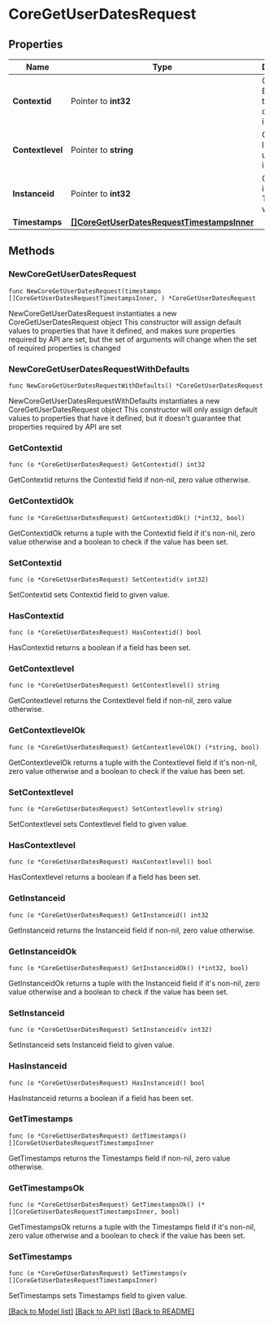 # CoreGetUserDatesRequest

## Properties

Name | Type | Description | Notes
------------ | ------------- | ------------- | -------------
**Contextid** | Pointer to **int32** | Context ID. Either use this value, or level and instanceid. | [optional] [default to 0]
**Contextlevel** | Pointer to **string** | Context level. To be used with instanceid. | [optional] [default to ""]
**Instanceid** | Pointer to **int32** | Context instance ID. To be used with level | [optional] [default to 0]
**Timestamps** | [**[]CoreGetUserDatesRequestTimestampsInner**](CoreGetUserDatesRequestTimestampsInner.md) |  | 

## Methods

### NewCoreGetUserDatesRequest

`func NewCoreGetUserDatesRequest(timestamps []CoreGetUserDatesRequestTimestampsInner, ) *CoreGetUserDatesRequest`

NewCoreGetUserDatesRequest instantiates a new CoreGetUserDatesRequest object
This constructor will assign default values to properties that have it defined,
and makes sure properties required by API are set, but the set of arguments
will change when the set of required properties is changed

### NewCoreGetUserDatesRequestWithDefaults

`func NewCoreGetUserDatesRequestWithDefaults() *CoreGetUserDatesRequest`

NewCoreGetUserDatesRequestWithDefaults instantiates a new CoreGetUserDatesRequest object
This constructor will only assign default values to properties that have it defined,
but it doesn't guarantee that properties required by API are set

### GetContextid

`func (o *CoreGetUserDatesRequest) GetContextid() int32`

GetContextid returns the Contextid field if non-nil, zero value otherwise.

### GetContextidOk

`func (o *CoreGetUserDatesRequest) GetContextidOk() (*int32, bool)`

GetContextidOk returns a tuple with the Contextid field if it's non-nil, zero value otherwise
and a boolean to check if the value has been set.

### SetContextid

`func (o *CoreGetUserDatesRequest) SetContextid(v int32)`

SetContextid sets Contextid field to given value.

### HasContextid

`func (o *CoreGetUserDatesRequest) HasContextid() bool`

HasContextid returns a boolean if a field has been set.

### GetContextlevel

`func (o *CoreGetUserDatesRequest) GetContextlevel() string`

GetContextlevel returns the Contextlevel field if non-nil, zero value otherwise.

### GetContextlevelOk

`func (o *CoreGetUserDatesRequest) GetContextlevelOk() (*string, bool)`

GetContextlevelOk returns a tuple with the Contextlevel field if it's non-nil, zero value otherwise
and a boolean to check if the value has been set.

### SetContextlevel

`func (o *CoreGetUserDatesRequest) SetContextlevel(v string)`

SetContextlevel sets Contextlevel field to given value.

### HasContextlevel

`func (o *CoreGetUserDatesRequest) HasContextlevel() bool`

HasContextlevel returns a boolean if a field has been set.

### GetInstanceid

`func (o *CoreGetUserDatesRequest) GetInstanceid() int32`

GetInstanceid returns the Instanceid field if non-nil, zero value otherwise.

### GetInstanceidOk

`func (o *CoreGetUserDatesRequest) GetInstanceidOk() (*int32, bool)`

GetInstanceidOk returns a tuple with the Instanceid field if it's non-nil, zero value otherwise
and a boolean to check if the value has been set.

### SetInstanceid

`func (o *CoreGetUserDatesRequest) SetInstanceid(v int32)`

SetInstanceid sets Instanceid field to given value.

### HasInstanceid

`func (o *CoreGetUserDatesRequest) HasInstanceid() bool`

HasInstanceid returns a boolean if a field has been set.

### GetTimestamps

`func (o *CoreGetUserDatesRequest) GetTimestamps() []CoreGetUserDatesRequestTimestampsInner`

GetTimestamps returns the Timestamps field if non-nil, zero value otherwise.

### GetTimestampsOk

`func (o *CoreGetUserDatesRequest) GetTimestampsOk() (*[]CoreGetUserDatesRequestTimestampsInner, bool)`

GetTimestampsOk returns a tuple with the Timestamps field if it's non-nil, zero value otherwise
and a boolean to check if the value has been set.

### SetTimestamps

`func (o *CoreGetUserDatesRequest) SetTimestamps(v []CoreGetUserDatesRequestTimestampsInner)`

SetTimestamps sets Timestamps field to given value.



[[Back to Model list]](../README.md#documentation-for-models) [[Back to API list]](../README.md#documentation-for-api-endpoints) [[Back to README]](../README.md)


